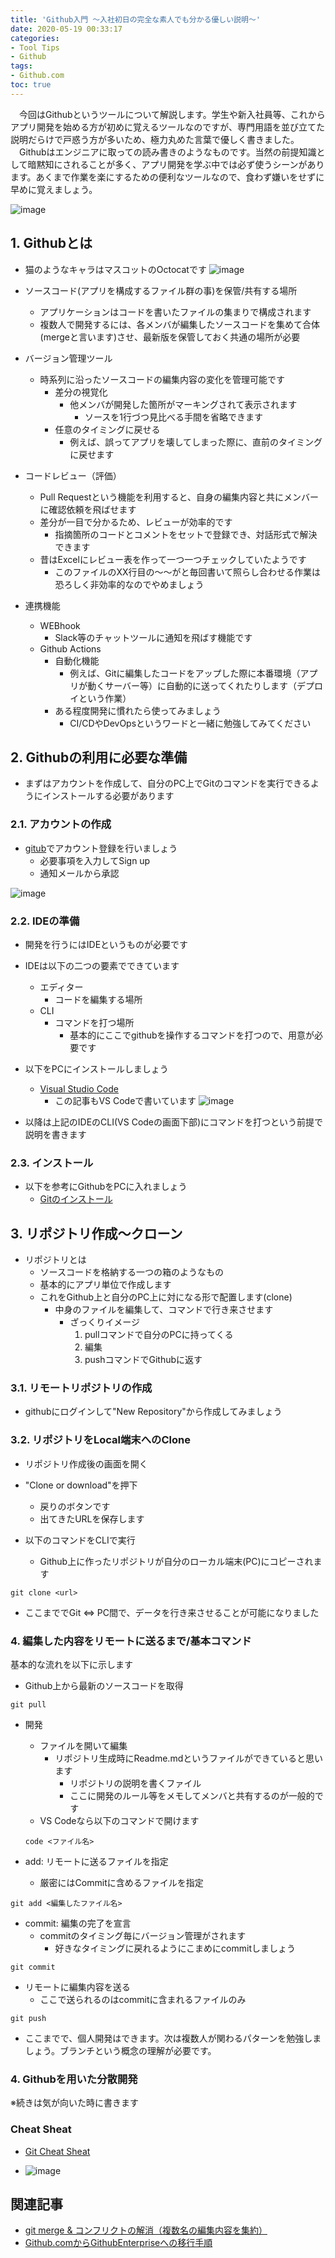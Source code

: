 ```yaml
---
title: 'Github入門 ～入社初日の完全な素人でも分かる優しい説明～'
date: 2020-05-19 00:33:17
categories:
- Tool Tips
- Github
tags: 
- Github.com
toc: true
---
```

  
　今回はGithubというツールについて解説します。学生や新入社員等、これからアプリ開発を始める方が初めに覚えるツールなのですが、専門用語を並び立てた説明だらけで戸惑う方が多いため、極力丸めた言葉で優しく書きました。  
　Githubはエンジニアに取っての読み書きのようなものです。当然の前提知識として暗黙知にされることが多く、アプリ開発を学ぶ中では必ず使うシーンがあります。あくまで作業を楽にするための便利なツールなので、食わず嫌いをせずに早めに覚えましょう。

![image](https://user-images.githubusercontent.com/41946222/82224547-ea979680-995e-11ea-88fc-1274230cf1d0.png)

<!-- toc -->

## 1. Githubとは
- 猫のようなキャラはマスコットのOctocatです
![image](https://user-images.githubusercontent.com/41946222/82229837-e327bb80-9965-11ea-8879-c5d3f7ac7156.png)

- ソースコード(アプリを構成するファイル群の事)を保管/共有する場所
    - アプリケーションはコードを書いたファイルの集まりで構成されます
    - 複数人で開発するには、各メンバが編集したソースコードを集めて合体(mergeと言います)させ、最新版を保管しておく共通の場所が必要
- バージョン管理ツール
    - 時系列に沿ったソースコードの編集内容の変化を管理可能です
        - 差分の視覚化
            - 他メンバが開発した箇所がマーキングされて表示されます
                - ソースを1行づつ見比べる手間を省略できます
        - 任意のタイミングに戻せる
            - 例えば、誤ってアプリを壊してしまった際に、直前のタイミングに戻せます
- コードレビュー（評価）
    - Pull Requestという機能を利用すると、自身の編集内容と共にメンバーに確認依頼を飛ばせます
    - 差分が一目で分かるため、レビューが効率的です
        - 指摘箇所のコードとコメントをセットで登録でき、対話形式で解決できます
    - 昔はExcelにレビュー表を作って一つ一つチェックしていたようです
        - このファイルのXX行目の～～がと毎回書いて照らし合わせる作業は恐ろしく非効率的なのでやめましょう
- 連携機能
    - WEBhook
        - Slack等のチャットツールに通知を飛ばす機能です
    - Github Actions
        - 自動化機能
            - 例えば、Gitに編集したコードをアップした際に本番環境（アプリが動くサーバー等）に自動的に送ってくれたりします（デプロイという作業） 
        - ある程度開発に慣れたら使ってみましょう
            - CI/CDやDevOpsというワードと一緒に勉強してみてください

## 2. Githubの利用に必要な準備
- まずはアカウントを作成して、自分のPC上でGitのコマンドを実行できるようにインストールする必要があります

### 2.1. アカウントの作成
- [gitub](https://github.com/)でアカウント登録を行いましょう
    - 必要事項を入力してSign up
    - 通知メールから承認

![image](https://user-images.githubusercontent.com/41946222/82223880-33028480-995e-11ea-9889-630f1f88ec8f.png)

### 2.2. IDEの準備
- 開発を行うにはIDEというものが必要です
- IDEは以下の二つの要素でできています
    - エディター
        - コードを編集する場所
    - CLI
        - コマンドを打つ場所
            - 基本的にここでgithubを操作するコマンドを打つので、用意が必要です

- 以下をPCにインストールしましょう
    - [Visual Studio Code](https://azure.microsoft.com/ja-jp/products/visual-studio-code/)
        - この記事もVS Codeで書いています
    ![image](https://user-images.githubusercontent.com/41946222/82232629-d7d68f00-9969-11ea-9bb1-3977d2b9d25a.png)

- 以降は上記のIDEのCLI(VS Codeの画面下部)にコマンドを打つという前提で説明を書きます

### 2.3. インストール
- 以下を参考にGithubをPCに入れましょう
    - [Gitのインストール](https://git-scm.com/book/ja/v2/%E4%BD%BF%E3%81%84%E5%A7%8B%E3%82%81%E3%82%8B-Git%E3%81%AE%E3%82%A4%E3%83%B3%E3%82%B9%E3%83%88%E3%83%BC%E3%83%AB)

## 3. リポジトリ作成～クローン
- リポジトリとは
    - ソースコードを格納する一つの箱のようなもの
    - 基本的にアプリ単位で作成します
    - これをGithub上と自分のPC上に対になる形で配置します(clone)
        - 中身のファイルを編集して、コマンドで行き来させます
            - ざっくりイメージ
                1. pullコマンドで自分のPCに持ってくる
                2. 編集
                3. pushコマンドでGithubに返す

### 3.1. リモートリポジトリの作成
- githubにログインして"New Repository"から作成してみましょう

### 3.2. リポジトリをLocal端末へのClone
- リポジトリ作成後の画面を開く
- "Clone or download"を押下
    - 戻りのボタンです
    - 出てきたURLを保存します

- 以下のコマンドをCLIで実行
    - Github上に作ったリポジトリが自分のローカル端末(PC)にコピーされます
```
git clone <url>
```

- ここまででGit ⇔ PC間で、データを行き来させることが可能になりました

### 4. 編集した内容をリモートに送るまで/基本コマンド

基本的な流れを以下に示します

- Github上から最新のソースコードを取得
```
git pull
```

- 開発
    - ファイルを開いて編集
        - リポジトリ生成時にReadme.mdというファイルができていると思います
            - リポジトリの説明を書くファイル
            - ここに開発のルール等をメモしてメンバと共有するのが一般的です
    - VS Codeなら以下のコマンドで開けます
    ```
    code <ファイル名>
    ```

- add: リモートに送るファイルを指定
    - 厳密にはCommitに含めるファイルを指定
```
git add <編集したファイル名>
```
- commit: 編集の完了を宣言
    - commitのタイミング毎にバージョン管理がされます
        - 好きなタイミングに戻れるようにこまめにcommitしましょう
```
git commit
```
- リモートに編集内容を送る
    - ここで送られるのはcommitに含まれるファイルのみ
```
git push
```

- ここまでで、個人開発はできます。次は複数人が関わるパターンを勉強しましょう。ブランチという概念の理解が必要です。

### 4. Githubを用いた分散開発


※続きは気が向いた時に書きます


### Cheat Sheat
- [Git Cheat Sheat](https://www.softantenna.com/wp/software/git-cheat-sheet/)

- ![image](https://user-images.githubusercontent.com/41946222/69409586-94012500-0d4c-11ea-9ff0-f7fe87911596.png)

## 関連記事
- [git merge & コンフリクトの解消（複数名の編集内容を集約）](https://j-xaas.github.io/2020/04/08/git-merge-%E3%82%B3%E3%83%B3%E3%83%95%E3%83%AA%E3%82%AF%E3%83%88%E3%81%AE%E8%A7%A3%E6%B6%88%EF%BC%88%E8%A4%87%E6%95%B0%E5%90%8D%E3%81%AE%E7%B7%A8%E9%9B%86%E5%86%85%E5%AE%B9%E3%82%92%E9%9B%86%E7%B4%84%EF%BC%89/)
- [Github.comからGithubEnterpriseへの移行手順](https://j-xaas.github.io/2020/02/09/Github%E3%81%8B%E3%82%89GithubEnterprise%E3%81%B8%E3%81%AE%E7%A7%BB%E8%A1%8C%E6%89%8B%E9%A0%86/)